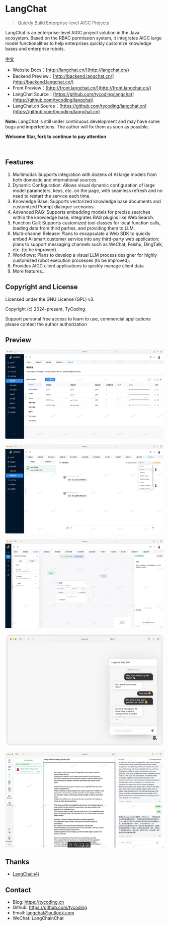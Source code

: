 # LangChat

> Quickly Build Enterprise-level AIGC Projects

LangChat is an enterprise-level AIGC project solution in the Java ecosystem. Based on the RBAC permission system, it integrates AIGC large model functionalities to help enterprises quickly customize knowledge bases and enterprise robots.

[中文](./README.md)

- Website Docs：[http://langchat.cn/](http://langchat.cn/)
- Backend Preview：[http://backend.langchat.cn/](http://backend.langchat.cn/)
- Front Preview：[http://front.langchat.cn/](http://front.langchat.cn/)
- LangChat Source：[https://github.com/tycoding/langchat](https://github.com/tycoding/langchat)
- LangChat.cn Source：[https://github.com/tycoding/langchat.cn](https://github.com/tycoding/langchat.cn)

**Note:** LangChat is still under continuous development and may have some bugs and imperfections. The author will fix them as soon as possible.

**Welcome Star, fork to continue to pay attention**

<br/>

## Features

1. Multimodal: Supports integration with dozens of AI large models from both domestic and international sources.
2. Dynamic Configuration: Allows visual dynamic configuration of large model parameters, keys, etc. on the page, with seamless refresh and no need to restart the service each time.
3. Knowledge Base: Supports vectorized knowledge base documents and customized Prompt dialogue scenarios.
4. Advanced RAG: Supports embedding models for precise searches within the knowledge base; integrates RAG plugins like Web Search.
5. Function Call: Supports customized tool classes for local function calls, loading data from third parties, and providing them to LLM.
6. Multi-channel Release: Plans to encapsulate a Web SDK to quickly embed AI smart customer service into any third-party web application; plans to support messaging channels such as WeChat, Feishu, DingTalk, etc. (to be improved).
7. Workflows: Plans to develop a visual LLM process designer for highly customized robot execution processes (to be improved).
8. Provides AIGC client applications to quickly manage client data
9. More features...

## Copyright and License

Licensed under the GNU License (GPL) v3. 

Copyright (c) 2024-present, TyCoding.

Support personal free access to learn to use, commercial applications please contact the author authorization

## Preview

![](docs/imgs/MIK-fYD77Q.png)

![](docs/imgs/MIK-HsjZrq.png)

![](docs/imgs/MIK-qmfti3.png)

![](docs/imgs/MIK-pMyQJN.png)

![](docs/imgs/MIK-v4zoRt.png)

## Thanks

- [LangChain4j](https://github.com/langchain4j/langchain4j)


## Contact

- Blog: https://tycoding.cn
- Github: https://github.com/tycoding
- Email: langchat@outlook.com
- WeChat: LangChainChat